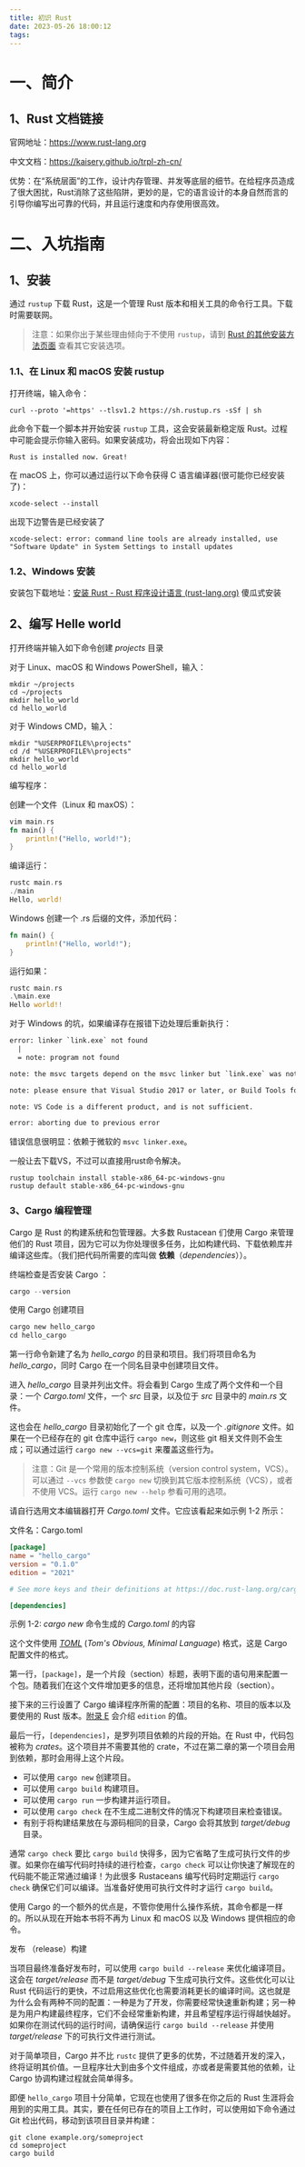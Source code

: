 ```yaml
---
title: 初识 Rust
date: 2023-05-26 18:00:12
tags:
---
```


# 一、简介

## 1、Rust 文档链接

官网地址：https://www.rust-lang.org

中文文档：https://kaisery.github.io/trpl-zh-cn/

优势：在“系统层面”的工作，设计内存管理、并发等底层的细节。在给程序员造成了很大困扰，Rust消除了这些陷阱，更妙的是，它的语言设计的本身自然而言的引导你编写出可靠的代码，并且运行速度和内存使用很高效。

# 二、入坑指南
<!--more-->
## 1、安装

通过 `rustup` 下载 Rust，这是一个管理 Rust 版本和相关工具的命令行工具。下载时需要联网。

> 注意：如果你出于某些理由倾向于不使用 `rustup`，请到 [Rust 的其他安装方法页面](https://forge.rust-lang.org/infra/other-installation-methods.html) 查看其它安装选项。

### 1.1、在 Linux 和 macOS 安装 rustup

打开终端，输入命令：

```shell
curl --proto '=https' --tlsv1.2 https://sh.rustup.rs -sSf | sh
```

此命令下载一个脚本并开始安装 `rustup` 工具，这会安装最新稳定版 Rust。过程中可能会提示你输入密码。如果安装成功，将会出现如下内容：

```shell
Rust is installed now. Great!
```

在 macOS 上，你可以通过运行以下命令获得 C 语言编译器(很可能你已经安装了)：

```shell
xcode-select --install
```

出现下边警告是已经安装了

```shell
xcode-select: error: command line tools are already installed, use "Software Update" in System Settings to install updates
```

### 1.2、Windows 安装

安装包下载地址：[安装 Rust - Rust 程序设计语言 (rust-lang.org)](https://www.rust-lang.org/zh-CN/tools/install) 傻瓜式安装



## 2、编写 Helle world

打开终端并输入如下命令创建 *projects* 目录

对于 Linux、macOS 和 Windows PowerShell，输入：

```shell
mkdir ~/projects
cd ~/projects
mkdir hello_world
cd hello_world
```

对于 Windows CMD，输入：

```doscon
mkdir "%USERPROFILE%\projects"
cd /d "%USERPROFILE%\projects"
mkdir hello_world
cd hello_world
```

编写程序：

创建一个文件（Linux 和 maxOS）：

```rust
vim main.rs
fn main() {
    println!("Hello, world!");
}
```

编译运行：

```rust
rustc main.rs
./main
Hello, world!
```

Windows 创建一个 .rs 后缀的文件，添加代码：

```rust
fn main() {
    println!("Hello, world!");
}
```

运行如果：

```rust
rustc main.rs
.\main.exe
Hello world!!
```

对于 Windows 的坑，如果编译存在报错下边处理后重新执行：

```dockerfile
error: linker `link.exe` not found
  |
  = note: program not found

note: the msvc targets depend on the msvc linker but `link.exe` was not found

note: please ensure that Visual Studio 2017 or later, or Build Tools for Visual Studio were installed with the Visual C++ option.

note: VS Code is a different product, and is not sufficient.

error: aborting due to previous error
```

错误信息很明显：依赖于微软的 `msvc linker.exe`。

一般让去下载VS，不过可以直接用rust命令解决。

```
rustup toolchain install stable-x86_64-pc-windows-gnu
rustup default stable-x86_64-pc-windows-gnu
```

### 3、Cargo 编程管理

Cargo 是 Rust 的构建系统和包管理器。大多数 Rustacean 们使用 Cargo 来管理他们的 Rust 项目，因为它可以为你处理很多任务，比如构建代码、下载依赖库并编译这些库。（我们把代码所需要的库叫做 **依赖**（*dependencies*））。

终端检查是否安装 Cargo ：

```rust
cargo --version
```

使用 Cargo 创建项目

```rust
cargo new hello_cargo
cd hello_cargo
```

第一行命令新建了名为 *hello_cargo* 的目录和项目。我们将项目命名为 *hello_cargo*，同时 Cargo 在一个同名目录中创建项目文件。

进入 *hello_cargo* 目录并列出文件。将会看到 Cargo 生成了两个文件和一个目录：一个 *Cargo.toml* 文件，一个 *src* 目录，以及位于 *src* 目录中的 *main.rs* 文件。

这也会在 *hello_cargo* 目录初始化了一个 git 仓库，以及一个 *.gitignore* 文件。如果在一个已经存在的 git 仓库中运行 `cargo new`，则这些 git 相关文件则不会生成；可以通过运行 `cargo new --vcs=git` 来覆盖这些行为。

> 注意：Git 是一个常用的版本控制系统（version control system，VCS）。可以通过 `--vcs` 参数使 `cargo new` 切换到其它版本控制系统（VCS），或者不使用 VCS。运行 `cargo new --help` 参看可用的选项。
>

请自行选用文本编辑器打开 *Cargo.toml* 文件。它应该看起来如示例 1-2 所示：

文件名：Cargo.toml

```toml
[package]
name = "hello_cargo"
version = "0.1.0"
edition = "2021"

# See more keys and their definitions at https://doc.rust-lang.org/cargo/reference/manifest.html

[dependencies]
```

示例 1-2: *cargo new* 命令生成的 *Cargo.toml* 的内容

这个文件使用 [*TOML*](https://toml.io/) (*Tom's Obvious, Minimal Language*) 格式，这是 Cargo 配置文件的格式。

第一行，`[package]`，是一个片段（section）标题，表明下面的语句用来配置一个包。随着我们在这个文件增加更多的信息，还将增加其他片段（section）。

接下来的三行设置了 Cargo 编译程序所需的配置：项目的名称、项目的版本以及要使用的 Rust 版本。[附录 E](https://kaisery.github.io/trpl-zh-cn/appendix-05-editions.html) 会介绍 `edition` 的值。

最后一行，`[dependencies]`，是罗列项目依赖的片段的开始。在 Rust 中，代码包被称为 *crates*。这个项目并不需要其他的 crate，不过在第二章的第一个项目会用到依赖，那时会用得上这个片段。



- 可以使用 `cargo new` 创建项目。
- 可以使用 `cargo build` 构建项目。
- 可以使用 `cargo run` 一步构建并运行项目。
- 可以使用 `cargo check` 在不生成二进制文件的情况下构建项目来检查错误。
- 有别于将构建结果放在与源码相同的目录，Cargo 会将其放到 *target/debug* 目录。

通常 `cargo check` 要比 `cargo build` 快得多，因为它省略了生成可执行文件的步骤。如果你在编写代码时持续的进行检查，`cargo check` 可以让你快速了解现在的代码能不能正常通过编译！为此很多 Rustaceans 编写代码时定期运行 `cargo check` 确保它们可以编译。当准备好使用可执行文件时才运行 `cargo build`。

使用 Cargo 的一个额外的优点是，不管你使用什么操作系统，其命令都是一样的。所以从现在开始本书将不再为 Linux 和 macOS 以及 Windows 提供相应的命令。

发布 （release）构建

当项目最终准备好发布时，可以使用 `cargo build --release` 来优化编译项目。这会在 *target/release* 而不是 *target/debug* 下生成可执行文件。这些优化可以让 Rust 代码运行的更快，不过启用这些优化也需要消耗更长的编译时间。这也就是为什么会有两种不同的配置：一种是为了开发，你需要经常快速重新构建；另一种是为用户构建最终程序，它们不会经常重新构建，并且希望程序运行得越快越好。如果你在测试代码的运行时间，请确保运行 `cargo build --release` 并使用 *target/release* 下的可执行文件进行测试。



对于简单项目，Cargo 并不比 `rustc` 提供了更多的优势，不过随着开发的深入，终将证明其价值。一旦程序壮大到由多个文件组成，亦或者是需要其他的依赖，让 Cargo 协调构建过程就会简单得多。

即便 `hello_cargo` 项目十分简单，它现在也使用了很多在你之后的 Rust 生涯将会用到的实用工具。其实，要在任何已存在的项目上工作时，可以使用如下命令通过 Git 检出代码，移动到该项目目录并构建：

```console
git clone example.org/someproject
cd someproject
cargo build
```

